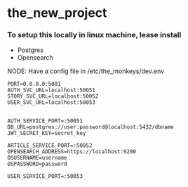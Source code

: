 # the_new_project


### To setup this locally in linux machine, lease install
* Postgres
* Opensearch

NODE: Have a config file in /etc/the_monkeys/dev.env
```
PORT=0.0.0.0:5001
AUTH_SVC_URL=localhost:50051
STORY_SVC_URL=localhost:50052
USER_SVC_URL=localhost:50053


AUTH_SERVICE_PORT=:50051
DB_URL=postgres://user:password@localhost:5432/dbname
JWT_SECRET_KEY=secret_key

ARTICLE_SERVICE_PORT=:50052
OPENSEARCH_ADDRESS=https://localhost:9200
OSUSERNAME=username
OSPASSWORD=password

USER_SERVICE_PORT=:50053

```
